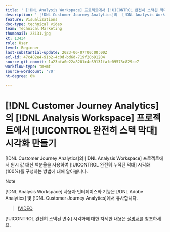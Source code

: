 ```yaml
---
title: ' [!DNL Analysis Workspace] 프로젝트에서 [!UICONTROL 완전히 스택된 막대] 시각화 만들기'
description: ' [!DNL Customer Journey Analytics]의  [!DNL Analysis Workspace] 프로젝트에서 원시 값 대신 백분율을 사용하여 [!UICONTROL 완전히 누적된 막대] 시각화를 구성하는 방법에 대해 알아봅니다.'
feature: Visualizations
doc-type: technical video
team: Technical Marketing
thumbnail: 23131.jpg
kt: 13434
role: User
level: Beginner
last-substantial-update: 2023-06-07T00:00:00Z
exl-id: 47c482e4-91b2-4c0d-bd6d-719f20b91204
source-git-commit: 1a23bfa0e22a8201c4e39131fafe09573c829ce7
workflow-type: tm+mt
source-wordcount: '70'
ht-degree: 0%

---
```


# [!DNL Customer Journey Analytics]의 [!DNL Analysis Workspace] 프로젝트에서 [!UICONTROL 완전히 스택 막대] 시각화 만들기

[!DNL Customer Journey Analytics]의 [!DNL Analysis Workspace] 프로젝트에서 원시 값 대신 백분율을 사용하여 [!UICONTROL 완전히 누적된 막대] 시각화(100%)를 구성하는 방법에 대해 알아봅니다.

>[!NOTE]
>
>[!DNL Analysis Workspace] 사용자 인터페이스와 기능은 [!DNL Adobe Analytics] 및 [!DNL Customer Journey Analytics]에서 유사합니다.

>[!VIDEO](https://video.tv.adobe.com/v/23131/?quality=12&learn=on)

[!UICONTROL 완전히 스택된 변수] 시각화에 대한 자세한 내용은 [설명서](https://experienceleague.adobe.com/docs/analytics-platform/using/cja-workspace/visualizations/bar.html?lang=ko)를 참조하세요.
